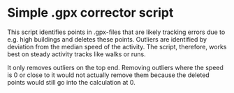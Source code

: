 # Simple .gpx corrector script
This script identifies points in .gpx-files that are likely tracking errors due to e.g. high buildings and deletes these points. Outliers are identified by deviation from the median speed of the activity. The script, therefore, works best on steady activity tracks like walks or runs. 

It only removes outliers on the top end. Removing outliers where the speed is 0 or close to it would not actually remove them because the deleted points would still go into the calculation at 0. 
